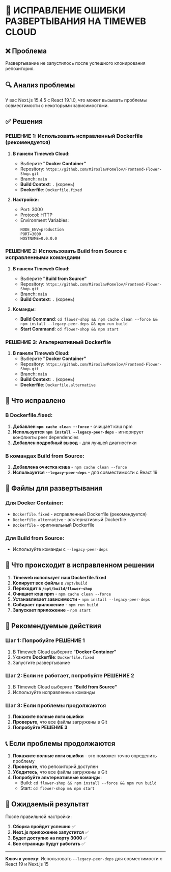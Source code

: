 # 🚨 ИСПРАВЛЕНИЕ ОШИБКИ РАЗВЕРТЫВАНИЯ НА TIMEWEB CLOUD

## ❌ Проблема
Развертывание не запустилось после успешного клонирования репозитория.

## 🔍 Анализ проблемы
У вас Next.js 15.4.5 с React 19.1.0, что может вызывать проблемы совместимости с некоторыми зависимостями.

## ✅ Решения

### РЕШЕНИЕ 1: Использовать исправленный Dockerfile (рекомендуется)

1. **В панели Timeweb Cloud:**
   - Выберите **"Docker Container"**
   - Repository: `https://github.com/MiroslavPomelov/Frontend-Flower-Shop.git`
   - Branch: `main`
   - **Build Context**: `.` (корень)
   - **Dockerfile**: `Dockerfile.fixed`

2. **Настройки:**
   - Port: 3000
   - Protocol: HTTP
   - Environment Variables:
     ```
     NODE_ENV=production
     PORT=3000
     HOSTNAME=0.0.0.0
     ```

### РЕШЕНИЕ 2: Использовать Build from Source с исправленными командами

1. **В панели Timeweb Cloud:**
   - Выберите **"Build from Source"**
   - Repository: `https://github.com/MiroslavPomelov/Frontend-Flower-Shop.git`
   - Branch: `main`
   - **Build Context**: `.` (корень)

2. **Команды:**
   - **Build Command**: `cd flower-shop && npm cache clean --force && npm install --legacy-peer-deps && npm run build`
   - **Start Command**: `cd flower-shop && npm start`

### РЕШЕНИЕ 3: Альтернативный Dockerfile

1. **В панели Timeweb Cloud:**
   - Выберите **"Docker Container"**
   - Repository: `https://github.com/MiroslavPomelov/Frontend-Flower-Shop.git`
   - Branch: `main`
   - **Build Context**: `.` (корень)
   - **Dockerfile**: `Dockerfile.alternative`

## 🔧 Что исправлено

### В Dockerfile.fixed:
1. **Добавлен `npm cache clean --force`** - очищает кэш npm
2. **Используется `npm install --legacy-peer-deps`** - игнорирует конфликты peer dependencies
3. **Добавлен подробный вывод** - для лучшей диагностики

### В командах Build from Source:
1. **Добавлена очистка кэша** - `npm cache clean --force`
2. **Используется `--legacy-peer-deps`** - для совместимости с React 19

## 📁 Файлы для развертывания

### Для Docker Container:
- `Dockerfile.fixed` - исправленный Dockerfile (рекомендуется)
- `Dockerfile.alternative` - альтернативный Dockerfile
- `Dockerfile` - оригинальный Dockerfile

### Для Build from Source:
- Используйте команды с `--legacy-peer-deps`

## 🎯 Что происходит в исправленном решении

1. **Timeweb использует наш Dockerfile.fixed**
2. **Копирует все файлы** в `/opt/build`
3. **Переходит в `/opt/build/flower-shop`**
4. **Очищает кэш npm** - `npm cache clean --force`
5. **Устанавливает зависимости** - `npm install --legacy-peer-deps`
6. **Собирает приложение** - `npm run build`
7. **Запускает приложение** - `npm start`

## 🚀 Рекомендуемые действия

### Шаг 1: Попробуйте РЕШЕНИЕ 1
1. В Timeweb Cloud выберите **"Docker Container"**
2. Укажите **Dockerfile**: `Dockerfile.fixed`
3. Запустите развертывание

### Шаг 2: Если не работает, попробуйте РЕШЕНИЕ 2
1. В Timeweb Cloud выберите **"Build from Source"**
2. Используйте исправленные команды

### Шаг 3: Если проблемы продолжаются
1. **Покажите полные логи ошибки**
2. **Проверьте**, что все файлы загружены в Git
3. **Попробуйте РЕШЕНИЕ 3**

## 📞 Если проблемы продолжаются

1. **Покажите полные логи ошибки** - это поможет точно определить проблему
2. **Проверьте**, что репозиторий доступен
3. **Убедитесь**, что все файлы загружены в Git
4. **Попробуйте альтернативные команды**:
   - Build: `cd flower-shop && npm install --force && npm run build`
   - Start: `cd flower-shop && npm start`

## 🎉 Ожидаемый результат

После правильной настройки:
1. **Сборка пройдет успешно** ✅
2. **Next.js приложение запустится** ✅
3. **Будет доступно на порту 3000** ✅
4. **Все страницы будут работать** ✅

---

**Ключ к успеху**: Использовать `--legacy-peer-deps` для совместимости с React 19 и Next.js 15
